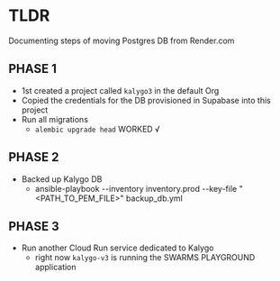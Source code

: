 # TLDR

Documenting steps of moving Postgres DB from Render.com

## PHASE 1

- 1st created a project called `kalygo3` in the default Org
- Copied the credentials for the DB provisioned in Supabase into this project
- Run all migrations
  - `alembic upgrade head` WORKED √

## PHASE 2

- Backed up Kalygo DB
  - ansible-playbook --inventory inventory.prod --key-file "<PATH_TO_PEM_FILE>" backup_db.yml

## PHASE 3

- Run another Cloud Run service dedicated to Kalygo
  - right now `kalygo-v3` is running the SWARMS PLAYGROUND application
